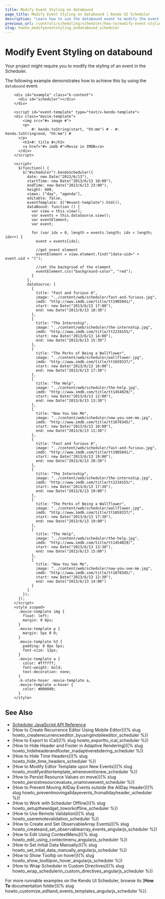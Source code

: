 ```yaml
---
title: Modify Event Styling on databound
page_title: Modify Event Styling on databound | Kendo UI Scheduler
description: "Learn how to use the databound event to modify the event styling in a Kendo UI Scheduler widget."
previous_url: /controls/scheduling/scheduler/how-to/modify-event-styling-on-databound
slug: howto_modifyeventstyling_ondatabound_scheduler
---
```


# Modify Event Styling on databound

Your project might require you to modify the styling of an event in the Scheduler.   

The following example demonstrates how to achieve this by using the `databound` event.



```dojo
    <div id="example" class="k-content">
      <div id="scheduler"></div>
    </div>

    <script id="event-template" type="text/x-kendo-template">
    <div class="movie-template">
        <img src="#= image #">
        <p>
            #: kendo.toString(start, "hh:mm") # - #: kendo.toString(end, "hh:mm") #
      </p>
        <h3>#: title #</h3>
        <a href="#= imdb #">Movie in IMDB</a>
      </div>
    </script>

    <script>
      $(function() {
        $("#scheduler").kendoScheduler({
          date: new Date("2013/6/13"),
          startTime: new Date("2013/6/13 10:00"),
          endTime: new Date("2013/6/13 23:00"),
          height: 600,
          views: ["day", "agenda"],
          editable: false,
          eventTemplate: $("#event-template").html(),
          dataBound: function () {
            var view = this.view();
            var events = this.dataSource.view();
            var eventElement;
            var event;

            for (var idx = 0, length = events.length; idx < length; idx++) {
              event = events[idx];

              //get event element
              eventElement = view.element.find("[data-uid=" + event.uid + "]");

              //set the backgroud of the element
              eventElement.css("background-color", "red");
            }
          },
          dataSource: [
            {
              title: "Fast and furious 6",
              image: "../content/web/scheduler/fast-and-furious.jpg",
              imdb: "http://www.imdb.com/title/tt1905041/",
              start: new Date("2013/6/13 17:00"),
              end: new Date("2013/6/13 18:30")
            },
            {
              title: "The Internship",
              image: "../content/web/scheduler/the-internship.jpg",
              imdb: "http://www.imdb.com/title/tt2234155/",
              start: new Date("2013/6/13 14:00"),
              end: new Date("2013/6/13 15:30")
            },
            {
              title: "The Perks of Being a Wallflower",
              image: "../content/web/scheduler/wallflower.jpg",
              imdb: "http://www.imdb.com/title/tt1659337/",
              start: new Date("2013/6/13 16:00"),
              end: new Date("2013/6/13 17:30")
            },
            {
              title: "The Help",
              image: "../content/web/scheduler/the-help.jpg",
              imdb: "http://www.imdb.com/title/tt1454029/",
              start: new Date("2013/6/13 12:00"),
              end: new Date("2013/6/13 13:30")
            },
            {
              title: "Now You See Me",
              image: "../content/web/scheduler/now-you-see-me.jpg",
              imdb: "http://www.imdb.com/title/tt1670345/",
              start: new Date("2013/6/13 10:00"),
              end: new Date("2013/6/13 11:30")
            },
            {
              title: "Fast and furious 6",
              image: "../content/web/scheduler/fast-and-furious.jpg",
              imdb: "http://www.imdb.com/title/tt1905041/",
              start: new Date("2013/6/13 19:00"),
              end: new Date("2013/6/13 20:30")
            },
            {
              title: "The Internship",
              image: "../content/web/scheduler/the-internship.jpg",
              imdb: "http://www.imdb.com/title/tt2234155/",
              start: new Date("2013/6/13 17:30"),
              end: new Date("2013/6/13 19:00")
            },
            {
              title: "The Perks of Being a Wallflower",
              image: "../content/web/scheduler/wallflower.jpg",
              imdb: "http://www.imdb.com/title/tt1659337/",
              start: new Date("2013/6/13 17:30"),
              end: new Date("2013/6/13 19:00")
            },
            {
              title: "The Help",
              image: "../content/web/scheduler/the-help.jpg",
              imdb: "http://www.imdb.com/title/tt1454029/",
              start: new Date("2013/6/13 13:30"),
              end: new Date("2013/6/13 15:00")
            },
            {
              title: "Now You See Me",
              image: "../content/web/scheduler/now-you-see-me.jpg",
              imdb: "http://www.imdb.com/title/tt1670345/",
              start: new Date("2013/6/13 12:30"),
              end: new Date("2013/6/13 14:00")
            }
          ]
        });
      });
    </script>
    <style scoped>
      .movie-template img {
        float: left;
        margin: 0 8px;
      }
      .movie-template p {
        margin: 5px 0 0;
      }
      .movie-template h3 {
        padding: 0 8px 5px;
        font-size: 12px;
      }
      .movie-template a {
        color: #ffffff;
        font-weight: bold;
        text-decoration: none;
      }
      .k-state-hover .movie-template a,
      .movie-template a:hover {
        color: #000000;
      }
    </style>

```

## See Also

* [Scheduler JavaScript API Reference](/api/javascript/ui/scheduler)
* [How to Create Recurrence Editor Using Mobile Editor]({% slug howto_createrecurrenceeditor_byusingmobileeditor_scheduler %})
* [How to Export to iCal]({% slug howto_exportto_ical_scheduler %})
* [How to Hide Header and Footer in Adaptive Rendering]({% slug howto_hideheaderandfooter_inadaptiverebdering_scheduler %})
* [How to Hide Time Headers]({% slug howto_hide_time_headers_scheduler %})
* [How to Modify Editor Template upon New Events]({% slug howto_modifyeditortemplate_wheneventisnew_scheduler %})
* [How to Persist Resource Values on move]({% slug howto_persistresourcevalues_onamoveevent_scheduler %})
* [How to Prevent Moving AllDay Events outside the AllDay Header]({% slug howto_preventmovingalldayevents_fromalldayheader_scheduler %})
* [How to Work with Scheduler Offline]({% slug howto_setupthewidget_toworkoffline_scheduler %})
* [How to Use Remote Validation]({% slug howto_useremotevalidation_scheduler %})
* [How to Create and Set ObservableArray Events]({% slug howto_createand_set_observablearray_events_angularjs_scheduler %})
* [How to Edit Using ContextMenu]({% slug howto_edit_using_contectmenu_angularjs_scheduler %})
* [How to Set Initial Data Manually]({% slug howto_set_intial_data_manually_angularjs_scheduler %})
* [How to Show Тooltip on hover]({% slug howto_show_tooltipon_hover_angularjs_scheduler %})
* [How to Wrap Scheduler in Custom Directives]({% slug howto_wrap_schedulerin_custom_directives_angularjs_scheduler %})

For more runnable examples on the Kendo UI Scheduler, browse its [**How To** documentation folder]({% slug howto_customize_editand_events_templates_angularjs_scheduler %}).
